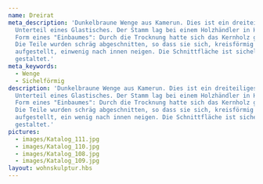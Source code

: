 ```yaml
---
name: Dreirat
meta_description: 'Dunkelbraune Wenge aus Kamerun. Dies ist ein dreiteiliges
  Unterteil eines Glastisches. Der Stamm lag bei einem Holzhändler in Hamburg in
  Form eines "Einbaumes": Durch die Trocknung hatte sich das Kernholz gelöst.
  Die Teile wurden schräg abgeschnitten, so dass sie sich, kreisförmig
  aufgestellt, einwenig nach innen neigen. Die Schnittfläche ist sichelförmig
  gestaltet.'
meta_keywords:
  - Wenge
  - Sichelförmig
description: 'Dunkelbraune Wenge aus Kamerun. Dies ist ein dreiteiliges
  Unterteil eines Glastisches. Der Stamm lag bei einem Holzhändler in Hamburg in
  Form eines "Einbaumes": Durch die Trocknung hatte sich das Kernholz gelöst.
  Die Teile wurden schräg abgeschnitten, so dass sie sich, kreisförmig
  aufgestellt, ein wenig nach innen neigen. Die Schnittfläche ist sichelförmig
  gestaltet.'
pictures:
  - images/Katalog_111.jpg
  - images/Katalog_110.jpg
  - images/Katalog_108.jpg
  - images/Katalog_109.jpg
layout: wohnskulptur.hbs
---
```

